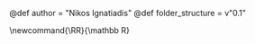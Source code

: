 <!-- add here global variables to use throughout your pages -->
@def author = "Nikos Ignatiadis"
@def folder_structure = v"0.1"

<!-- add here global commands to use throughout your pages -->
\newcommand{\RR}{\mathbb R}
